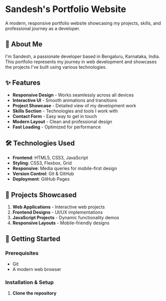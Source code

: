 # Sandesh's Portfolio Website

A modern, responsive portfolio website showcasing my projects, skills, and professional journey as a developer.

## 🚀 About Me
I'm Sandesh, a passionate developer based in Bengaluru, Karnataka, India. This portfolio represents my journey in web development and showcases the projects I've built using various technologies.

## ✨ Features
- **Responsive Design** - Works seamlessly across all devices
- **Interactive UI** - Smooth animations and transitions
- **Project Showcase** - Detailed view of my development work
- **Skills Section** - Technologies and tools I work with
- **Contact Form** - Easy way to get in touch
- **Modern Layout** - Clean and professional design
- **Fast Loading** - Optimized for performance

## 🛠️ Technologies Used
- **Frontend**: HTML5, CSS3, JavaScript
- **Styling**: CSS3, Flexbox, Grid
- **Responsive**: Media queries for mobile-first design
- **Version Control**: Git & GitHub
- **Deployment**: GitHub Pages

## 💼 Projects Showcased
1. **Web Applications** - Interactive web projects
2. **Frontend Designs** - UI/UX implementations
3. **JavaScript Projects** - Dynamic functionality demos
4. **Responsive Layouts** - Mobile-friendly designs

## 🚀 Getting Started

### Prerequisites
- Git
- A modern web browser

### Installation & Setup
1. **Clone the repository**


